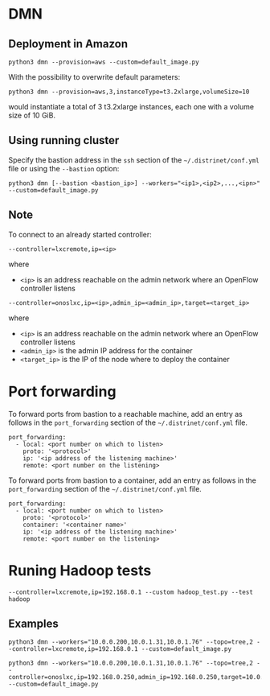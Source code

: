 # DMN

## Deployment in Amazon

```
python3 dmn --provision=aws --custom=default_image.py
```

With the possibility to overwrite default parameters:

```
python3 dmn --provision=aws,3,instanceType=t3.2xlarge,volumeSize=10
```

would instantiate a total of 3 t3.2xlarge instances, each one with a volume
size of 10 GiB.

## Using running cluster

Specify the bastion address in the `ssh` section of the `~/.distrinet/conf.yml`
file or using the `--bastion` option:

```
python3 dmn [--bastion <bastion_ip>] --workers="<ip1>,<ip2>,...,<ipn>" --custom=default_image.py
```

## Note

To connect to an already started controller:

```
--controller=lxcremote,ip=<ip>
```

where

* `<ip>` is an address reachable on the admin network where an OpenFlow controller listens

```
--controller=onoslxc,ip=<ip>,admin_ip=<admin_ip>,target=<target_ip>
```

where

* `<ip>` is an address reachable on the admin network where an OpenFlow controller listens
* `<admin_ip>` is the admin IP address for the container
* `<target_ip>` is the IP of the node where to deploy the container


# Port forwarding

To forward ports from bastion to a reachable machine, add an entry as follows
in the `port_forwarding` section of the `~/.distrinet/conf.yml` file.

```
port_forwarding:
  - local: <port number on which to listen>
    proto: '<protocol>'
    ip: '<ip address of the listening machine>'
    remote: <port number on the listening>
```

To forward ports from bastion to a container, add an entry as follows in the
`port_forwarding` section of the `~/.distrinet/conf.yml` file.

```
port_forwarding:
  - local: <port number on which to listen>
    proto: '<protocol>'
    container: '<container name>'
    ip: '<ip address of the listening machine>'
    remote: <port number on the listening>
```



# Runing Hadoop tests

```
--controller=lxcremote,ip=192.168.0.1 --custom hadoop_test.py --test hadoop
```

## Examples

```
python3 dmn --workers="10.0.0.200,10.0.1.31,10.0.1.76" --topo=tree,2 --controller=lxcremote,ip=192.168.0.1 --custom=default_image.py
```

```
python3 dmn --workers="10.0.0.200,10.0.1.31,10.0.1.76" --topo=tree,2 --controller=onoslxc,ip=192.168.0.250,admin_ip=192.168.0.250,target=10.0.0.200 --custom=default_image.py
```
